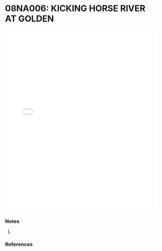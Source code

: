 # 08NA006: KICKING HORSE RIVER AT GOLDEN

<iframe src="/_static/stations/08NA006_fdc.html" width="100%" height="600" frameborder="0"></iframe>

### Notes
1. 

### References

